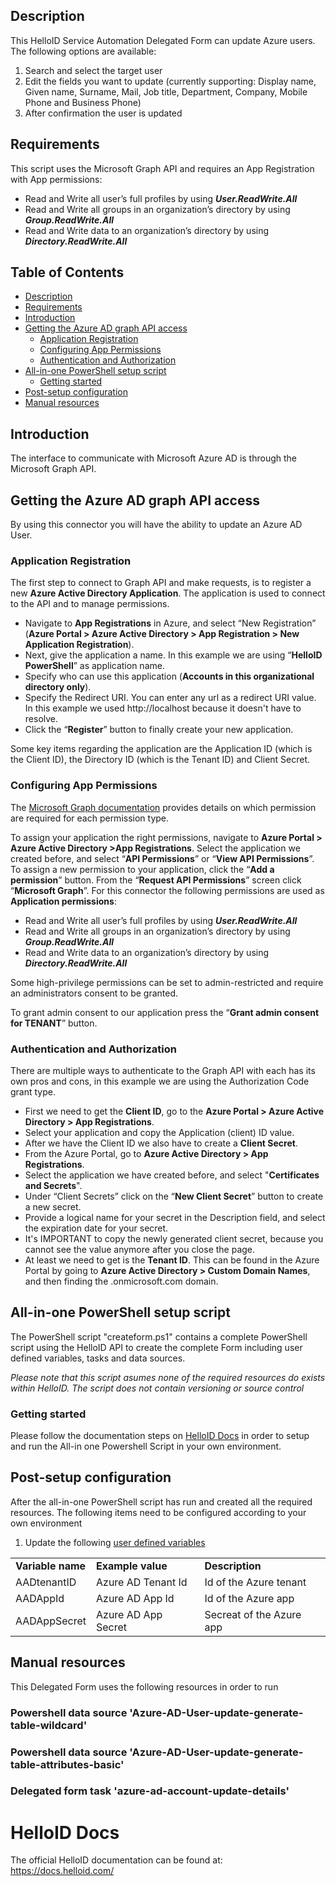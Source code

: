 
<!-- Description -->
## Description
This HelloID Service Automation Delegated Form can update Azure users. The following options are available:
 1. Search and select the target user
 2. Edit the fields you want to update (currently supporting: Display name, Given name, Surname, Mail, Job title, Department, Company, Mobile Phone and Business Phone)
 3. After confirmation the user is updated

<!-- Requirements -->
## Requirements
This script uses the Microsoft Graph API and requires an App Registration with App permissions:
*	Read and Write all user’s full profiles by using <b><i>User.ReadWrite.All</i></b>
*	Read and Write all groups in an organization’s directory by using <b><i>Group.ReadWrite.All</i></b>
*	Read and Write data to an organization’s directory by using <b><i>Directory.ReadWrite.All</i></b>
 
<!-- TABLE OF CONTENTS -->
## Table of Contents
* [Description](#description)
* [Requirements](#requirements)
* [Introduction](#introduction)
* [Getting the Azure AD graph API access](#getting-the-azure-ad-graph-api-access)
  * [Application Registration](#application-registration)
  * [Configuring App Permissions](#configuring-app-permissions)
  * [Authentication and Authorization](#authentication-and-authorization)
* [All-in-one PowerShell setup script](#all-in-one-powershell-setup-script)
  * [Getting started](#getting-started)
* [Post-setup configuration](#post-setup-configuration)
* [Manual resources](#manual-resources)


## Introduction
The interface to communicate with Microsoft Azure AD is through the Microsoft Graph API.

<!-- GETTING STARTED -->
## Getting the Azure AD graph API access

By using this connector you will have the ability to update an Azure AD User.

### Application Registration
The first step to connect to Graph API and make requests, is to register a new <b>Azure Active Directory Application</b>. The application is used to connect to the API and to manage permissions.

* Navigate to <b>App Registrations</b> in Azure, and select “New Registration” (<b>Azure Portal > Azure Active Directory > App Registration > New Application Registration</b>).
* Next, give the application a name. In this example we are using “<b>HelloID PowerShell</b>” as application name.
* Specify who can use this application (<b>Accounts in this organizational directory only</b>).
* Specify the Redirect URI. You can enter any url as a redirect URI value. In this example we used http://localhost because it doesn't have to resolve.
* Click the “<b>Register</b>” button to finally create your new application.

Some key items regarding the application are the Application ID (which is the Client ID), the Directory ID (which is the Tenant ID) and Client Secret.

### Configuring App Permissions
The [Microsoft Graph documentation](https://docs.microsoft.com/en-us/graph) provides details on which permission are required for each permission type.

To assign your application the right permissions, navigate to <b>Azure Portal > Azure Active Directory >App Registrations</b>.
Select the application we created before, and select “<b>API Permissions</b>” or “<b>View API Permissions</b>”.
To assign a new permission to your application, click the “<b>Add a permission</b>” button.
From the “<b>Request API Permissions</b>” screen click “<b>Microsoft Graph</b>”.
For this connector the following permissions are used as <b>Application permissions</b>:
*	Read and Write all user’s full profiles by using <b><i>User.ReadWrite.All</i></b>
*	Read and Write all groups in an organization’s directory by using <b><i>Group.ReadWrite.All</i></b>
*	Read and Write data to an organization’s directory by using <b><i>Directory.ReadWrite.All</i></b>

Some high-privilege permissions can be set to admin-restricted and require an administrators consent to be granted.

To grant admin consent to our application press the “<b>Grant admin consent for TENANT</b>” button.

### Authentication and Authorization
There are multiple ways to authenticate to the Graph API with each has its own pros and cons, in this example we are using the Authorization Code grant type.

*	First we need to get the <b>Client ID</b>, go to the <b>Azure Portal > Azure Active Directory > App Registrations</b>.
*	Select your application and copy the Application (client) ID value.
*	After we have the Client ID we also have to create a <b>Client Secret</b>.
*	From the Azure Portal, go to <b>Azure Active Directory > App Registrations</b>.
*	Select the application we have created before, and select "<b>Certificates and Secrets</b>". 
*	Under “Client Secrets” click on the “<b>New Client Secret</b>” button to create a new secret.
*	Provide a logical name for your secret in the Description field, and select the expiration date for your secret.
*	It's IMPORTANT to copy the newly generated client secret, because you cannot see the value anymore after you close the page.
*	At least we need to get is the <b>Tenant ID</b>. This can be found in the Azure Portal by going to <b>Azure Active Directory > Custom Domain Names</b>, and then finding the .onmicrosoft.com domain.


## All-in-one PowerShell setup script
The PowerShell script "createform.ps1" contains a complete PowerShell script using the HelloID API to create the complete Form including user defined variables, tasks and data sources.

_Please note that this script asumes none of the required resources do exists within HelloID. The script does not contain versioning or source control_

### Getting started
Please follow the documentation steps on [HelloID Docs](https://docs.helloid.com/hc/en-us/articles/360017556559-Service-automation-GitHub-resources) in order to setup and run the All-in one Powershell Script in your own environment.


## Post-setup configuration
After the all-in-one PowerShell script has run and created all the required resources. The following items need to be configured according to your own environment
 1. Update the following [user defined variables](https://docs.helloid.com/hc/en-us/articles/360014169933-How-to-Create-and-Manage-User-Defined-Variables)
<table>
  <tr><td><strong>Variable name</strong></td><td><strong>Example value</strong></td><td><strong>Description</strong></td></tr>
  <tr><td>AADtenantID</td><td>Azure AD Tenant Id</td><td>Id of the Azure tenant</td></tr>
  <tr><td>AADAppId</td><td>Azure AD App Id</td><td>Id of the Azure app</td></tr>
<tr><td>AADAppSecret</td><td>Azure AD App Secret</td><td>Secreat of the Azure app</td></tr>
</table>

## Manual resources
This Delegated Form uses the following resources in order to run

### Powershell data source 'Azure-AD-User-update-generate-table-wildcard'

### Powershell data source 'Azure-AD-User-update-generate-table-attributes-basic'

### Delegated form task 'azure-ad-account-update-details'

# HelloID Docs
The official HelloID documentation can be found at: https://docs.helloid.com/

